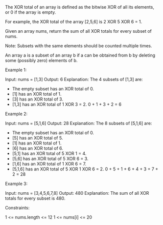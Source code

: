 The XOR total of an array is defined as the bitwise XOR of all its elements,
or 0 if the array is empty.


For example, the XOR total of the array [2,5,6] is 2 XOR 5 XOR 6 = 1.


Given an array nums, return the sum of all XOR totals for every subset of
nums. 

Note: Subsets with the same elements should be counted multiple times.

An array a is a subset of an array b if a can be obtained from b by deleting
some (possibly zero) elements of b.


Example 1:


Input: nums = [1,3]
Output: 6
Explanation: The 4 subsets of [1,3] are:
- The empty subset has an XOR total of 0.
- [1] has an XOR total of 1.
- [3] has an XOR total of 3.
- [1,3] has an XOR total of 1 XOR 3 = 2.
0 + 1 + 3 + 2 = 6


Example 2:


Input: nums = [5,1,6]
Output: 28
Explanation: The 8 subsets of [5,1,6] are:
- The empty subset has an XOR total of 0.
- [5] has an XOR total of 5.
- [1] has an XOR total of 1.
- [6] has an XOR total of 6.
- [5,1] has an XOR total of 5 XOR 1 = 4.
- [5,6] has an XOR total of 5 XOR 6 = 3.
- [1,6] has an XOR total of 1 XOR 6 = 7.
- [5,1,6] has an XOR total of 5 XOR 1 XOR 6 = 2.
0 + 5 + 1 + 6 + 4 + 3 + 7 + 2 = 28


Example 3:


Input: nums = [3,4,5,6,7,8]
Output: 480
Explanation: The sum of all XOR totals for every subset is 480.



Constraints:


1 <= nums.length <= 12
1 <= nums[i] <= 20




